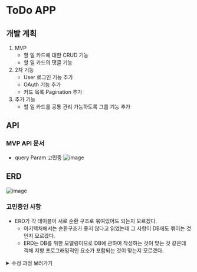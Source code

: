 # ToDo APP

## 개발 계획
1. MVP
    - 할 일 카드에 대한 CRUD 기능
    - 할 일 카드의 댓글 기능
2. 2차 기능
    - User 로그인 기능 추가
    - OAuth 기능 추가
    - 카드 목록 Pagination 추가
3. 추가 기능
    - 할 일 카드를 공통 관리 가능하도록 그룹 기능 추가


## API
### MVP API 문서
- query Param 고민중
![image](https://github.com/Moveuk/TIL/assets/84966961/8f35f21f-60ee-4b36-b57e-1c618d14e864)

## ERD
![image](https://github.com/Moveuk/TIL/assets/84966961/6f35c93c-1809-4d44-95e2-504aedfbbcc4)

### 고민중인 사항
- ERD가 각 테이블이 서로 순환 구조로 묶여있어도 되는지 모르겠다.
  - 아키텍처에서는 순환구조가 좋지 않다고 읽었는데 그 사항이 DB에도 묶이는 것인지 모르겠다.
  - ERD는 DB를 위한 모델링이므로 DB에 관하여 작성하는 것이 맞는 것 같은데 객체 지향 프로그래밍적인 요소가 포함되는 것이 맞는지 모르겠다.

<details>
<summary>수정 과정 보러가기</summary>
<div markdown="1">

</div>
</details>

